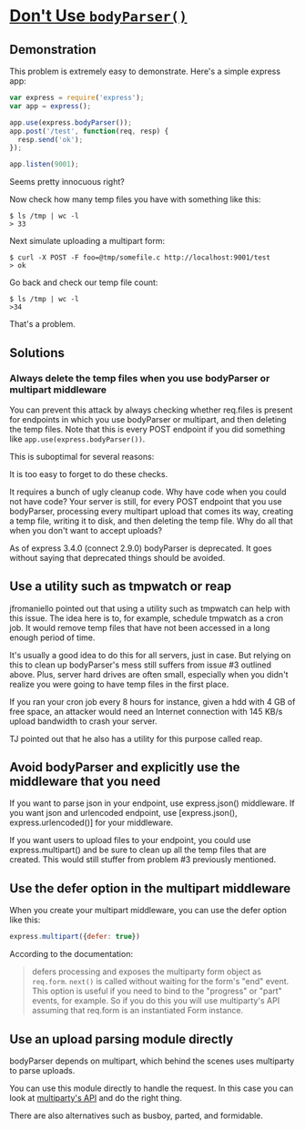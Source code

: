 # [Don't Use `bodyParser()`](http://andrewkelley.me/post/do-not-use-bodyparser-with-express-js.html)

## Demonstration

This problem is extremely easy to demonstrate. Here's a simple express app:

```javascript
var express = require('express');
var app = express();

app.use(express.bodyParser());
app.post('/test', function(req, resp) {
  resp.send('ok');
});

app.listen(9001);
```

Seems pretty innocuous right?

Now check how many temp files you have with something like this:

```shell
$ ls /tmp | wc -l
> 33
```

Next simulate uploading a multipart form:

```shell
$ curl -X POST -F foo=@tmp/somefile.c http://localhost:9001/test
> ok
```

Go back and check our temp file count:

```shell
$ ls /tmp | wc -l
>34
```

That's a problem.

## Solutions

### Always delete the temp files when you use bodyParser or multipart middleware

You can prevent this attack by always checking whether req.files is present for endpoints in which you use bodyParser or multipart, and then deleting the temp files. Note that this is every POST endpoint if you did something like `app.use(express.bodyParser())`.

This is suboptimal for several reasons:

It is too easy to forget to do these checks.

It requires a bunch of ugly cleanup code. Why have code when you could not have code?
Your server is still, for every POST endpoint that you use bodyParser, processing every multipart upload that comes its way, creating a temp file, writing it to disk, and then deleting the temp file. Why do all that when you don't want to accept uploads?

As of express 3.4.0 (connect 2.9.0) bodyParser is deprecated. It goes without saying that deprecated things should be avoided.

## Use a utility such as tmpwatch or reap

jfromaniello pointed out that using a utility such as tmpwatch can help with this issue. The idea here is to, for example, schedule tmpwatch as a cron job. It would remove temp files that have not been accessed in a long enough period of time.

It's usually a good idea to do this for all servers, just in case. But relying on this to clean up bodyParser's mess still suffers from issue #3 outlined above. Plus, server hard drives are often small, especially when you didn't realize you were going to have temp files in the first place.

If you ran your cron job every 8 hours for instance, given a hdd with 4 GB of free space, an attacker would need an Internet connection with 145 KB/s upload bandwidth to crash your server.

TJ pointed out that he also has a utility for this purpose called reap.

## Avoid bodyParser and explicitly use the middleware that you need

If you want to parse json in your endpoint, use express.json() middleware. If you want json and urlencoded endpoint, use [express.json(), express.urlencoded()] for your middleware.

If you want users to upload files to your endpoint, you could use express.multipart() and be sure to clean up all the temp files that are created. This would still stuffer from problem #3 previously mentioned.

## Use the defer option in the multipart middleware

When you create your multipart middleware, you can use the defer option like this:

```javascript
express.multipart({defer: true})
```

According to the documentation:

> defers processing and exposes the multiparty form object as `req.form`.
> `next()` is called without waiting for the form's "end" event.
> This option is useful if you need to bind to the "progress" or "part" events, for example.
> So if you do this you will use multiparty's API assuming that req.form is an instantiated Form instance.

## Use an upload parsing module directly

bodyParser depends on multipart, which behind the scenes uses multiparty to parse uploads.

You can use this module directly to handle the request. In this case you can look at [multiparty's API](https://github.com/superjoe30/node-multiparty/blob/master/README.md#api) and do the right thing.

There are also alternatives such as busboy, parted, and formidable.